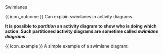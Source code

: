 <span id="title">Swimlanes</span>

<span id="prereqs"></span>

<span id="outcomes">{{ icon_outcome }} Can explain swimlanes in activity diagrams</span>

<div id="body">

**It is possible to _partition_ an activity diagram to show who is doing which action. Such partitioned activity diagrams are sometime called _swimlane diagrams_.**

<box>

{{ icon_example }} A simple example of a swimlane diagram:

<pic eager src="{{baseUrl}}/uml/activityDiagrams/basicNotations/swimlanes/images/diagram.png" height="220" />
<p/>

</box>



</div>

<div id="extras">
</div>
